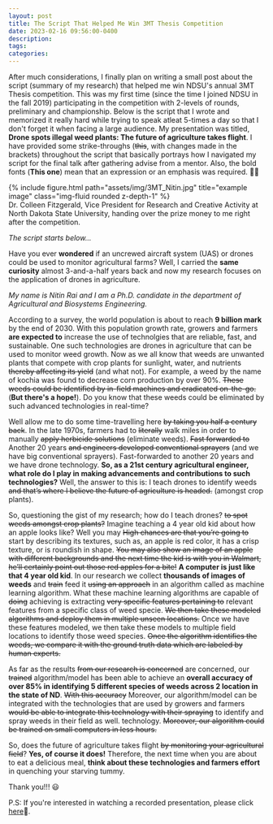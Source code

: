 ```yaml
---
layout: post
title: The Script That Helped Me Win 3MT Thesis Competition
date: 2023-02-16 09:56:00-0400
description: 
tags:
categories:
---
```


After much considerations, I finally plan on writing a small post about the script (summary of my research) that helped me win NDSU's annual 3MT Thesis competition. This was my first time (since the time I joined NDSU in the fall 2019) participating in the competition with 2-levels of rounds, preliminary and championship. Below is the script that I wrote and memorized it really hard while trying to speak atleat 5-times a day so that I don't forget it when facing a large audience. My presentation was titled, **Drone spots illegal weed plants: The future of agriculture takes flight**. I have provided some strike-throughs (~~this~~, with changes made in the brackets) throughout the script that basically portrays how I navigated my script for the final talk after gathering advise from a mentor. Also, the bold fonts (**This one**) mean that an expression or an emphasis was required. 👨‍🔬

<div class="row">
    <div class="col-sm mt-3 mt-md-0">
        {% include figure.html path="assets/img/3MT_Nitin.jpg" title="example image" class="img-fluid rounded z-depth-1" %}
    </div>
</div>
<div class="caption">
    Dr. Colleen Fitzgerald, Vice President for Research and Creative Activity at North Dakota State University, handing over the prize money to me right after the competition.
</div>


_The script starts below..._

Have you ever **wondered** if an uncrewed aircraft system (UAS) or drones could be used to monitor agricultural farms? Well, I carried the **same curiosity** almost 3-and-a-half years back and now my research focuses on the application of drones in agriculture.

_My name is Nitin Rai and I am a Ph.D. candidate in the department of Agricultural and Biosystems Engineering._

According to a survey, the world population is about to reach **9 billion mark** by the end of 2030. With this population growth rate, growers and farmers **are expected to** increase the use of technolgies that are reliable, fast, and sustainable. One such technologies are drones in agriculture that can be used to monitor weed growth. Now as we all know that weeds are unwanted plants that compete with crop plants for sunlight, water, and nutrients ~~thereby affecting its yield~~ (and what not). For example, a weed by the name of kochia was found to decrease corn production by over 90%. ~~These weeds could be identified by in-field machines and eradicated on-the-go.~~ (**But there's a hope!**). Do you know that these weeds could be eliminated by such advanced technologies in real-time? 

Well allow me to do some time-travelling here ~~by taking you half a century back~~. In the late 1970s, farmers had to ~~literally~~ walk miles in order to manually ~~apply herbicide solutions~~ (eliminate weeds). ~~Fast forwarded to~~ Another 20 years ~~and engineers developed conventional sprayers~~ (and we have big conventional sprayers). Fast-forwarded to another 20 years and we have drone technology. **So, as a 21st century agricultural engineer, what role do I play in making advancements
and contributions to such technologies?** Well, the answer to this is: I teach drones to identify weeds ~~and that’s where I believe the future of agriculture is headed.~~ (amongst crop plants). 

So, questioning the gist of my research; how do I teach drones? ~~to spot weeds amongst crop plants?~~ Imagine teaching a 4 year old kid about how an apple looks like? Well you may ~~High chances are that you’re going to~~ start by describing its textures, such as, an apple is red color, it has a crisp texture, or is roundish in shape. ~~You may also show an image of an apple with different backgrounds and the next time the kid is with you in Walmart, he’ll certainly point out those red apples for a bite!~~ **A computer is just like that 4 year old kid**. In our research we collect **thousands of images of weeds** and ~~train~~ feed it ~~using an approach~~ in an algorithm called as machine learning algorithm. What these machine learning algorithms are capable of ~~doing~~ achieving is extracting ~~very specific features pertaining to~~ relevant features from a specific class of weed specie. ~~We then take these modeled algorithms and deploy them in multiple unseen locations.~~ Once we have these features modeled, we then take these models to multiple field locations to identify those weed species. ~~Once the algorithm identifies the weeds, we compare it with the ground truth data which are labeled by human experts.~~

As far as the results ~~from our research is concerned~~ are concerned, our ~~trained~~ algorithm/model has been able to achieve an **overall accuracy of over 85% in identifying 5 different species of weeds across 2 location in the state of ND**. ~~With this accuracy~~ Moreover, our algorithm/model can be integrated with the technologies that are used by growers and farmers ~~would be able to integrate this technology with their spraying~~ to identify and spray weeds in their field as well. technology. ~~Moreover, our algorithm could be trained on small computers in less hours.~~

So, does the future of agriculture takes flight ~~by monitoring your agricultural field~~? **Yes, of course it does!** Therefore, the next time when you are about to eat a delicious meal, **think about these technologies and farmers effort** in quenching your starving tummy.

Thank you!!! 😃

P.S: If you're interested in watching a recorded presentation, please click [here](https://youtu.be/j3DfPBQiBS4)🥇.
